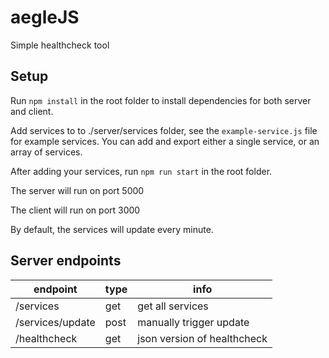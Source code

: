 # aegleJS
Simple healthcheck tool

## Setup
Run `npm install` in the root folder to install dependencies for both server and client.

Add services to to ./server/services folder, see the `example-service.js` file for example services. You can add and export either a single service, or an array of services.

After adding your services, run `npm run start` in the root folder.

The server will run on port 5000

The client will run on port 3000

By default, the services will update every minute.

## Server endpoints
| endpoint         | type | info                        |
|------------------|------|-----------------------------|
| /services        | get  | get all services            |
| /services/update | post | manually trigger update     |
| /healthcheck     | get  | json version of healthcheck |
